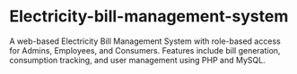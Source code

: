 # Electricity-bill-management-system
A web-based Electricity Bill Management System with role-based access for Admins, Employees, and Consumers. Features include bill generation, consumption tracking, and user management using PHP and MySQL.
